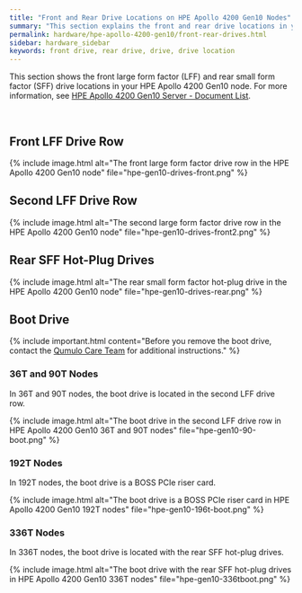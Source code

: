 ```yaml
---
title: "Front and Rear Drive Locations on HPE Apollo 4200 Gen10 Nodes"
summary: "This section explains the front and rear drive locations in your HPE Apollo 4200 Gen10 node."
permalink: hardware/hpe-apollo-4200-gen10/front-rear-drives.html
sidebar: hardware_sidebar
keywords: front drive, rear drive, drive, drive location
---
```


This section shows the front large form factor (LFF) and rear small form factor (SFF) drive locations in your HPE Apollo 4200 Gen10 node. For more information, see [HPE Apollo 4200 Gen10 Server - Document List](https://support.hpe.com/hpesc/public/docDisplay?docLocale=en_US&docId=emr_na-a00061642en_us).

<br>

## Front LFF Drive Row
{% include image.html alt="The front large form factor drive row in the HPE Apollo 4200 Gen10 node" file="hpe-gen10-drives-front.png" %}

## Second LFF Drive Row
{% include image.html alt="The second large form factor drive row in the HPE Apollo 4200 Gen10 node" file="hpe-gen10-drives-front2.png" %}

## Rear SFF Hot-Plug Drives
{% include image.html alt="The rear small form factor hot-plug drive in the HPE Apollo 4200 Gen10 node" file="hpe-gen10-drives-rear.png" %}

## Boot Drive
{% include important.html content="Before you remove the boot drive, contact the [Qumulo Care Team](https://care.qumulo.com/hc/en-us/articles/115008409408) for additional instructions." %}

### 36T and 90T Nodes
In 36T and 90T nodes, the boot drive is located in the second LFF drive row.

{% include image.html alt="The boot drive in the second LFF drive row in HPE Apollo 4200 Gen10 36T and 90T nodes" file="hpe-gen10-90-boot.png" %}

### 192T Nodes
In 192T nodes, the boot drive is a BOSS PCIe riser card.

{% include image.html alt="The boot drive is a BOSS PCIe riser card in HPE Apollo 4200 Gen10 192T nodes" file="hpe-gen10-196t-boot.png" %}

### 336T Nodes
In 336T nodes, the boot drive is located with the rear SFF hot-plug drives.

{% include image.html alt="The boot drive with the rear SFF hot-plug drives in HPE Apollo 4200 Gen10 336T nodes" file="hpe-gen10-336tboot.png" %}
